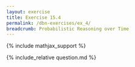 ```yaml
---
layout: exercise
title: Exercise 15.4
permalink: /dbn-exercises/ex_4/
breadcrumb: Probabilistic Reasoning over Time
---
```


{% include mathjax_support %}

<div><i class="arrow-up loader" data-chapter="dbn-exercises" data-exercise="ex_4" data-rating="0"></i></div>
{% include_relative question.md %}
